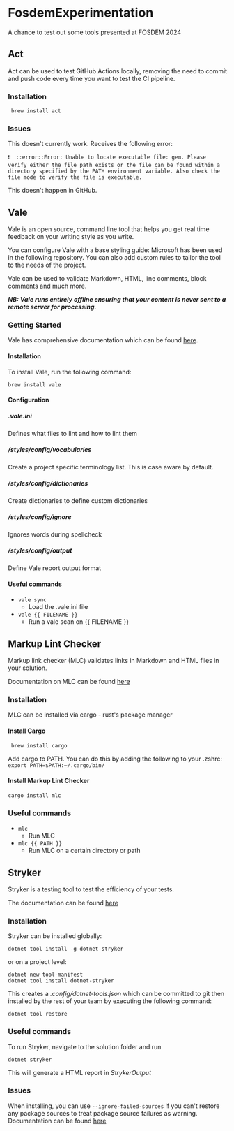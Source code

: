 # FosdemExperimentation
A chance to test out some tools presented at FOSDEM 2024

## Act
Act can be used to test GitHub Actions locally, removing the need to commit and push code every time you want to
test the CI pipeline.

### Installation

` brew install act`

### Issues
This doesn't currently work. Receives the following error:

`❗  ::error::Error: Unable to locate executable file: gem. Please verify either the file path exists or the file can be found within a directory specified by the PATH environment variable. Also check the file mode to verify the file is executable.`

This doesn't happen in GitHub.

## Vale
Vale is an open source, command line tool that helps you get real time feedback on your writing style as you write.

You can configure Vale with a base styling guide: Microsoft has been used in the following repository. You can also add
custom rules to tailor the tool to the needs of the project.

Vale can be used to validate Markdown, HTML, line comments, block comments and much more.

***NB: Vale runs entirely offline ensuring that your content is never sent to a remote server for processing.***


### Getting Started
Vale has comprehensive documentation which can be found [here](https://vale.sh/docs/vale-cli/overview/).

#### Installation
To install Vale, run the following command:

`brew install vale`

#### Configuration

##### .vale.ini
Defines what files to lint and how to lint them

##### /styles/config/vocabularies
Create a project specific terminology list. This is case aware by default.

##### /styles/config/dictionaries
Create dictionaries to define custom dictionaries

##### /styles/config/ignore
Ignores words during spellcheck

##### /styles/config/output
Define Vale report output format


#### Useful commands
 - `vale sync`
   - Load the .vale.ini file
 - `vale {{ FILENAME }}`
   - Run a vale scan on {{ FILENAME }}

## Markup Lint Checker
 Markup link checker (MLC) validates links in Markdown and HTML files in your solution.

Documentation on MLC can be found [here](https://github.com/becheran/mlc?tab=readme-ov-file)

### Installation
MLC can be installed via cargo - rust's package manager

#### Install Cargo
` brew install cargo`

Add cargo to PATH. You can do this by adding the following to your .zshrc:
`export PATH=$PATH:~/.cargo/bin/`

#### Install Markup Lint Checker
`cargo install mlc`

### Useful commands
 - `mlc`
   - Run MLC
 - `mlc {{ PATH }}`
   - Run MLC on a certain directory or path

## Stryker
Stryker is a testing tool to test the efficiency of your tests.

The documentation can be found [here](https://stryker-mutator.io/)

### Installation
Stryker can be installed globally:

`dotnet tool install -g dotnet-stryker`

or on a project level:

```
dotnet new tool-manifest
dotnet tool install dotnet-stryker
```
This creates a *.config/dotnet-tools.json* which can be committed to git then installed
by the rest of your team by executing the following command:

`dotnet tool restore`

### Useful commands
To run Stryker, navigate to the solution folder and run

`dotnet stryker`

This will generate a HTML report in *StrykerOutput*

### Issues

When installing, you can use `--ignore-failed-sources` if you can't restore any package sources
to treat package source failures as warning. Documentation can be found
[here](https://learn.microsoft.com/en-us/dotnet/core/tools/dotnet-tool-install)
